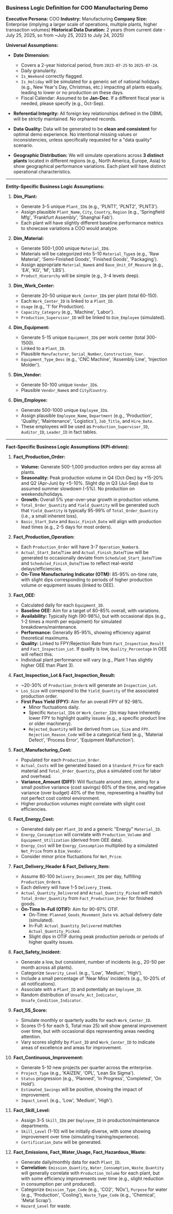 ### Business Logic Definition for COO Manufacturing Demo

**Executive Persona:** COO
**Industry:** Manufacturing
**Company Size:** Enterprise (implying a larger scale of operations, multiple plants, higher transaction volumes)
**Historical Data Duration:** 2 years (from current date - July 25, 2025, so from ~July 25, 2023 to July 24, 2025)

**Universal Assumptions:**

* **Date Dimension:**
    * Covers a 2-year historical period, from `2023-07-25` to `2025-07-24`.
    * Daily granularity.
    * `Is_Weekend` correctly flagged.
    * `Is_Holiday` will be simulated for a generic set of national holidays (e.g., New Year's Day, Christmas, etc.) impacting all plants equally, leading to lower or no production on these days.
    * Fiscal Calendar: Assumed to be **Jan-Dec**. If a different fiscal year is needed, please specify (e.g., Oct-Sep).

* **Referential Integrity:** All foreign key relationships defined in the DBML will be strictly maintained. No orphaned records.

* **Data Quality:** Data will be generated to be **clean and consistent** for optimal demo experience. No intentional missing values or inconsistencies, unless specifically requested for a "data quality" scenario.

* **Geographic Distribution:** We will simulate operations across **3 distinct plants** located in different regions (e.g., North America, Europe, Asia) to show geographical performance variations. Each plant will have distinct operational characteristics.

---

**Entity-Specific Business Logic Assumptions:**

1.  **Dim_Plant:**
    * Generate 3-5 unique `Plant_ID`s (e.g., 'PLNT1', 'PLNT2', 'PLNT3').
    * Assign plausible `Plant_Name`, `City`, `Country`, `Region` (e.g., 'Springfield Mfg', 'Frankfurt Assembly', 'Shanghai Fab').
    * Each plant will have slightly different baseline performance metrics to showcase variations a COO would analyze.

2.  **Dim_Material:**
    * Generate 500-1,000 unique `Material_ID`s.
    * Materials will be categorized into 5-10 `Material_Type`s (e.g., 'Raw Material', 'Semi-Finished Goods', 'Finished Goods', 'Packaging').
    * Assign appropriate `Material_Name`s and `Base_Unit_Of_Measure` (e.g., 'EA', 'KG', 'M', 'LBS').
    * `Product_Hierarchy` will be simple (e.g., 3-4 levels deep).

3.  **Dim_Work_Center:**
    * Generate 20-50 unique `Work_Center_ID`s per plant (total 60-150).
    * Each `Work_Center_ID` is linked to a `Plant_ID`.
    * `Usage` (e.g., '1' for Production).
    * `Capacity_Category` (e.g., 'Machine', 'Labor').
    * `Production_Supervisor_ID` will be linked to `Dim_Employee` (simulated).

4.  **Dim_Equipment:**
    * Generate 5-15 unique `Equipment_ID`s per work center (total 300-1500).
    * Linked to a `Plant_ID`.
    * Plausible `Manufacturer`, `Serial_Number`, `Construction_Year`.
    * `Equipment_Type_Desc` (e.g., 'CNC Machine', 'Assembly Line', 'Injection Molder').

5.  **Dim_Vendor:**
    * Generate 50-100 unique `Vendor_ID`s.
    * Plausible `Vendor_Name`s and `City`/`Country`.

6.  **Dim_Employee:**
    * Generate 500-1000 unique `Employee_ID`s.
    * Assign plausible `Employee_Name`, `Department` (e.g., 'Production', 'Quality', 'Maintenance', 'Logistics'), `Job_Title`, and `Hire_Date`.
    * These employees will be used as `Production_Supervisor_ID`, `Auditor_ID`, `Leader_ID` in fact tables.

---

**Fact-Specific Business Logic Assumptions (KPI-driven):**

1.  **Fact_Production_Order:**
    * **Volume:** Generate 500-1,000 production orders per day across all plants.
    * **Seasonality:** Peak production volume in Q4 (Oct-Dec) by +15-20% and Q2 (Apr-Jun) by +5-10%. Slight dip in Q3 (Jul-Sep) due to assumed summer slowdown (-5%). No production on weekends/holidays.
    * **Growth:** Overall 5% year-over-year growth in production volume.
    * `Total_Order_Quantity` and `Yield_Quantity` will be generated such that `Yield_Quantity` is typically 95-99% of `Total_Order_Quantity` (i.e., a small inherent loss).
    * `Basic_Start_Date` and `Basic_Finish_Date` will align with production lead times (e.g., 2-5 days for most orders).

2.  **Fact_Production_Operation:**
    * Each `Production_Order` will have 3-7 `Operation_Number`s.
    * `Actual_Start_Date`/`Time` and `Actual_Finish_Date`/`Time` will be generated to occasionally deviate from `Scheduled_Start_Date`/`Time` and `Scheduled_Finish_Date`/`Time` to reflect real-world delays/efficiencies.
    * **On-Time Manufacturing Indicator (OTM):** 85-95% on-time rate, with slight dips corresponding to periods of higher production volume or equipment issues (linked to OEE).

3.  **Fact_OEE:**
    * Calculated daily for each `Equipment_ID`.
    * **Baseline OEE:** Aim for a target of 80-85% overall, with variations.
    * **Availability:** Typically high (90-98%), but with occasional dips (e.g., 1-2 times a month per equipment) for simulated breakdowns/maintenance.
    * **Performance:** Generally 85-95%, showing efficiency against theoretical maximums.
    * **Quality:** Linked to FPY/Rejection Rate from `Fact_Inspection_Result` and `Fact_Inspection_Lot`. If quality is low, `Quality_Percentage` in OEE will reflect this.
    * Individual plant performance will vary (e.g., Plant 1 has slightly higher OEE than Plant 3).

4.  **Fact_Inspection_Lot & Fact_Inspection_Result:**
    * ~20-30% of `Production_Order`s will generate an `Inspection_Lot`.
    * `Los_Size` will correspond to the `Yield_Quantity` of the associated production order.
    * **First Pass Yield (FPY):** Aim for an overall FPY of 92-98%.
        * Minor fluctuations daily.
        * Specific `Material_ID`s or `Work_Center_ID`s may have inherently lower FPY to highlight quality issues (e.g., a specific product line or older machinery).
        * `Rejected_Quantity` will be derived from `Los_Size` and `FPY`. `Rejection_Reason_Code` will be a categorical field (e.g., 'Material Defect', 'Process Error', 'Equipment Malfunction').

5.  **Fact_Manufacturing_Cost:**
    * Populated for each `Production_Order`.
    * `Actual_Costs` will be generated based on a `Standard_Price` for each material and `Total_Order_Quantity`, plus a simulated cost for labor and overhead.
    * **Variance_Amount (DIFF):** Will fluctuate around zero, aiming for a small positive variance (cost savings) 60% of the time, and negative variance (over budget) 40% of the time, representing a healthy but not perfect cost control environment.
    * Higher production volumes might correlate with slight cost efficiencies.

6.  **Fact_Energy_Cost:**
    * Generated daily per `Plant_ID` and a generic "Energy" `Material_ID`.
    * `Energy_Consumption` will correlate with `Production_Volume` and `Equipment_Utilization` (derived from OEE data).
    * `Energy_Cost` will be `Energy_Consumption` multiplied by a simulated `Net_Price` from a `Dim_Vendor`.
    * Consider minor price fluctuations for `Net_Price`.

7.  **Fact_Delivery_Header & Fact_Delivery_Item:**
    * Assume 80-100 `Delivery_Document_ID`s per day, fulfilling `Production_Order`s.
    * Each delivery will have 1-5 `Delivery_Item`s.
    * `Actual_Quantity_Delivered` and `Actual_Quantity_Picked` will match `Total_Order_Quantity` from `Fact_Production_Order` for finished goods.
    * **On-Time In-Full (OTIF):** Aim for 90-97% OTIF.
        * On-Time: `Planned_Goods_Movement_Date` vs. actual delivery date (simulated).
        * In-Full: `Actual_Quantity_Delivered` matches `Actual_Quantity_Picked`.
        * Slight dips in OTIF during peak production periods or periods of higher quality issues.

8.  **Fact_Safety_Incident:**
    * Generate a low, but consistent, number of incidents (e.g., 20-50 per month across all plants).
    * Categorize `Severity_Level` (e.g., 'Low', 'Medium', 'High').
    * Include a small percentage of 'Near Miss' incidents (e.g., 10-20% of all notifications).
    * Associate with a `Plant_ID` and potentially an `Employee_ID`.
    * Random distribution of `Unsafe_Act_Indicator`, `Unsafe_Condition_Indicator`.

9.  **Fact_5S_Score:**
    * Simulate monthly or quarterly audits for each `Work_Center_ID`.
    * Scores (1-5 for each S, Total max 25) will show general improvement over time, but with occasional dips representing areas needing attention.
    * Vary scores slightly by `Plant_ID` and `Work_Center_ID` to indicate areas of excellence and areas for improvement.

10. **Fact_Continuous_Improvement:**
    * Generate 5-10 new projects per quarter across the enterprise.
    * `Project_Type` (e.g., 'KAIZEN', 'OPL', 'Lean Six Sigma').
    * `Status` progression (e.g., 'Planned', 'In Progress', 'Completed', 'On Hold').
    * `Estimated_Savings` will be positive, showing the impact of improvement.
    * `Impact_Level` (e.g., 'Low', 'Medium', 'High').

11. **Fact_Skill_Level:**
    * Assign 3-5 `Skill_ID`s per `Employee_ID` in production/maintenance departments.
    * `Skill_Level` (1-10) will be initially diverse, with some showing improvement over time (simulating training/experience).
    * `Certification_Date` will be generated.

12. **Fact_Emissions, Fact_Water_Usage, Fact_Hazardous_Waste:**
    * Generate daily/monthly data for each `Plant_ID`.
    * **Correlation:** `Emission_Quantity`, `Water_Consumption`, `Waste_Quantity` will generally correlate with `Production_Volume` for each plant, but with some efficiency improvements over time (e.g., slight reduction in consumption per unit produced).
    * Categorize `Emission_Type_Code` (e.g., 'CO2', 'NOx'), `Purpose` for water (e.g., 'Production', 'Cooling'), `Waste_Type_Code` (e.g., 'Chemical', 'Metal Scrap').
    * `Hazard_Level` for waste.
